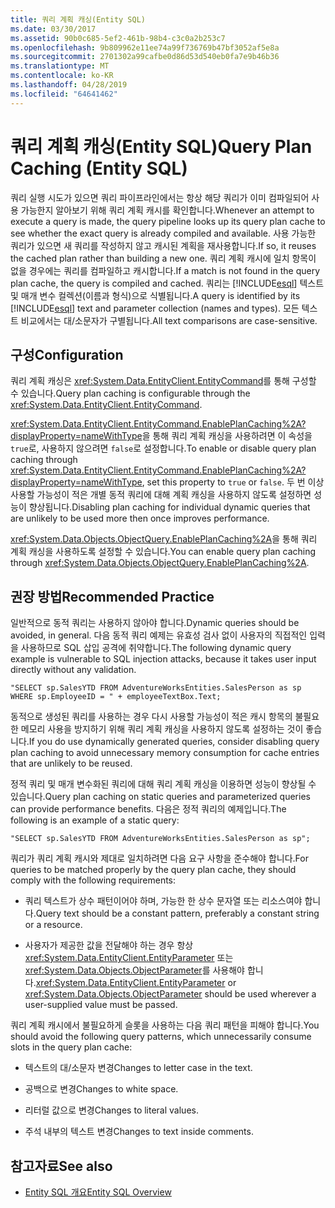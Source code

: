 ```yaml
---
title: 쿼리 계획 캐싱(Entity SQL)
ms.date: 03/30/2017
ms.assetid: 90b0c685-5ef2-461b-98b4-c3c0a2b253c7
ms.openlocfilehash: 9b809962e11ee74a99f736769b47bf3052af5e8a
ms.sourcegitcommit: 2701302a99cafbe0d86d53d540eb0fa7e9b46b36
ms.translationtype: MT
ms.contentlocale: ko-KR
ms.lasthandoff: 04/28/2019
ms.locfileid: "64641462"
---
```

# <a name="query-plan-caching-entity-sql"></a><span data-ttu-id="5a86a-102">쿼리 계획 캐싱(Entity SQL)</span><span class="sxs-lookup"><span data-stu-id="5a86a-102">Query Plan Caching (Entity SQL)</span></span>
<span data-ttu-id="5a86a-103">쿼리 실행 시도가 있으면 쿼리 파이프라인에서는 항상 해당 쿼리가 이미 컴파일되어 사용 가능한지 알아보기 위해 쿼리 계획 캐시를 확인합니다.</span><span class="sxs-lookup"><span data-stu-id="5a86a-103">Whenever an attempt to execute a query is made, the query pipeline looks up its query plan cache to see whether the exact query is already compiled and available.</span></span> <span data-ttu-id="5a86a-104">사용 가능한 쿼리가 있으면 새 쿼리를 작성하지 않고 캐시된 계획을 재사용합니다.</span><span class="sxs-lookup"><span data-stu-id="5a86a-104">If so, it reuses the cached plan rather than building a new one.</span></span> <span data-ttu-id="5a86a-105">쿼리 계획 캐시에 일치 항목이 없을 경우에는 쿼리를 컴파일하고 캐시합니다.</span><span class="sxs-lookup"><span data-stu-id="5a86a-105">If a match is not found in the query plan cache, the query is compiled and cached.</span></span> <span data-ttu-id="5a86a-106">쿼리는 [!INCLUDE[esql](../../../../../../includes/esql-md.md)] 텍스트 및 매개 변수 컬렉션(이름과 형식)으로 식별됩니다.</span><span class="sxs-lookup"><span data-stu-id="5a86a-106">A query is identified by its [!INCLUDE[esql](../../../../../../includes/esql-md.md)] text and parameter collection (names and types).</span></span> <span data-ttu-id="5a86a-107">모든 텍스트 비교에서는 대/소문자가 구별됩니다.</span><span class="sxs-lookup"><span data-stu-id="5a86a-107">All text comparisons are case-sensitive.</span></span>  
  
## <a name="configuration"></a><span data-ttu-id="5a86a-108">구성</span><span class="sxs-lookup"><span data-stu-id="5a86a-108">Configuration</span></span>  
 <span data-ttu-id="5a86a-109">쿼리 계획 캐싱은 <xref:System.Data.EntityClient.EntityCommand>를 통해 구성할 수 있습니다.</span><span class="sxs-lookup"><span data-stu-id="5a86a-109">Query plan caching is configurable through the <xref:System.Data.EntityClient.EntityCommand>.</span></span>  
  
 <span data-ttu-id="5a86a-110"><xref:System.Data.EntityClient.EntityCommand.EnablePlanCaching%2A?displayProperty=nameWithType>을 통해 쿼리 계획 캐싱을 사용하려면 이 속성을 `true`로, 사용하지 않으려면 `false`로 설정합니다.</span><span class="sxs-lookup"><span data-stu-id="5a86a-110">To enable or disable query plan caching through <xref:System.Data.EntityClient.EntityCommand.EnablePlanCaching%2A?displayProperty=nameWithType>, set this property to `true` or `false`.</span></span> <span data-ttu-id="5a86a-111">두 번 이상 사용할 가능성이 적은 개별 동적 쿼리에 대해 계획 캐싱을 사용하지 않도록 설정하면 성능이 향상됩니다.</span><span class="sxs-lookup"><span data-stu-id="5a86a-111">Disabling plan caching for individual dynamic queries that are unlikely to be used more then once improves performance.</span></span>  
  
 <span data-ttu-id="5a86a-112"><xref:System.Data.Objects.ObjectQuery.EnablePlanCaching%2A>을 통해 쿼리 계획 캐싱을 사용하도록 설정할 수 있습니다.</span><span class="sxs-lookup"><span data-stu-id="5a86a-112">You can enable query plan caching through <xref:System.Data.Objects.ObjectQuery.EnablePlanCaching%2A>.</span></span>  
  
## <a name="recommended-practice"></a><span data-ttu-id="5a86a-113">권장 방법</span><span class="sxs-lookup"><span data-stu-id="5a86a-113">Recommended Practice</span></span>  
 <span data-ttu-id="5a86a-114">일반적으로 동적 쿼리는 사용하지 않아야 합니다.</span><span class="sxs-lookup"><span data-stu-id="5a86a-114">Dynamic queries should be avoided, in general.</span></span> <span data-ttu-id="5a86a-115">다음 동적 쿼리 예제는 유효성 검사 없이 사용자의 직접적인 입력을 사용하므로 SQL 삽입 공격에 취약합니다.</span><span class="sxs-lookup"><span data-stu-id="5a86a-115">The following dynamic query example is vulnerable to SQL injection attacks, because it takes user input directly without any validation.</span></span>  
  
 `"SELECT sp.SalesYTD FROM AdventureWorksEntities.SalesPerson as sp WHERE sp.EmployeeID = " + employeeTextBox.Text;`  
  
 <span data-ttu-id="5a86a-116">동적으로 생성된 쿼리를 사용하는 경우 다시 사용할 가능성이 적은 캐시 항목의 불필요한 메모리 사용을 방지하기 위해 쿼리 계획 캐싱을 사용하지 않도록 설정하는 것이 좋습니다.</span><span class="sxs-lookup"><span data-stu-id="5a86a-116">If you do use dynamically generated queries, consider disabling query plan caching to avoid unnecessary memory consumption for cache entries that are unlikely to be reused.</span></span>  
  
 <span data-ttu-id="5a86a-117">정적 쿼리 및 매개 변수화된 쿼리에 대해 쿼리 계획 캐싱을 이용하면 성능이 향상될 수 있습니다.</span><span class="sxs-lookup"><span data-stu-id="5a86a-117">Query plan caching on static queries and parameterized queries can provide performance benefits.</span></span> <span data-ttu-id="5a86a-118">다음은 정적 쿼리의 예제입니다.</span><span class="sxs-lookup"><span data-stu-id="5a86a-118">The following is an example of a static query:</span></span>  
  
```  
"SELECT sp.SalesYTD FROM AdventureWorksEntities.SalesPerson as sp";  
```  
  
 <span data-ttu-id="5a86a-119">쿼리가 쿼리 계획 캐시와 제대로 일치하려면 다음 요구 사항을 준수해야 합니다.</span><span class="sxs-lookup"><span data-stu-id="5a86a-119">For queries to be matched properly by the query plan cache, they should comply with the following requirements:</span></span>  
  
- <span data-ttu-id="5a86a-120">쿼리 텍스트가 상수 패턴이어야 하며, 가능한 한 상수 문자열 또는 리소스여야 합니다.</span><span class="sxs-lookup"><span data-stu-id="5a86a-120">Query text should be a constant pattern, preferably a constant string or a resource.</span></span>  
  
- <span data-ttu-id="5a86a-121">사용자가 제공한 값을 전달해야 하는 경우 항상 <xref:System.Data.EntityClient.EntityParameter> 또는 <xref:System.Data.Objects.ObjectParameter>를 사용해야 합니다.</span><span class="sxs-lookup"><span data-stu-id="5a86a-121"><xref:System.Data.EntityClient.EntityParameter> or <xref:System.Data.Objects.ObjectParameter> should be used wherever a user-supplied value must be passed.</span></span>  
  
 <span data-ttu-id="5a86a-122">쿼리 계획 캐시에서 불필요하게 슬롯을 사용하는 다음 쿼리 패턴을 피해야 합니다.</span><span class="sxs-lookup"><span data-stu-id="5a86a-122">You should avoid the following query patterns, which unnecessarily consume slots in the query plan cache:</span></span>  
  
- <span data-ttu-id="5a86a-123">텍스트의 대/소문자 변경</span><span class="sxs-lookup"><span data-stu-id="5a86a-123">Changes to letter case in the text.</span></span>  
  
- <span data-ttu-id="5a86a-124">공백으로 변경</span><span class="sxs-lookup"><span data-stu-id="5a86a-124">Changes to white space.</span></span>  
  
- <span data-ttu-id="5a86a-125">리터럴 값으로 변경</span><span class="sxs-lookup"><span data-stu-id="5a86a-125">Changes to literal values.</span></span>  
  
- <span data-ttu-id="5a86a-126">주석 내부의 텍스트 변경</span><span class="sxs-lookup"><span data-stu-id="5a86a-126">Changes to text inside comments.</span></span>  
  
## <a name="see-also"></a><span data-ttu-id="5a86a-127">참고자료</span><span class="sxs-lookup"><span data-stu-id="5a86a-127">See also</span></span>

- [<span data-ttu-id="5a86a-128">Entity SQL 개요</span><span class="sxs-lookup"><span data-stu-id="5a86a-128">Entity SQL Overview</span></span>](../../../../../../docs/framework/data/adonet/ef/language-reference/entity-sql-overview.md)

